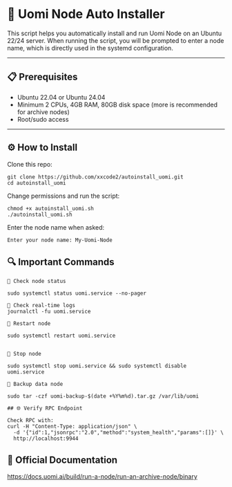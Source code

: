 # 🚀 Uomi Node Auto Installer

This script helps you automatically install and run Uomi Node on an Ubuntu 22/24 server.
When running the script, you will be prompted to enter a node name, which is directly used in the systemd configuration.

---

## 📋 Prerequisites

- Ubuntu 22.04 or Ubuntu 24.04
- Minimum 2 CPUs, 4GB RAM, 80GB disk space (more is recommended for archive nodes)
- Root/sudo access

---

## ⚙️ How to Install

Clone this repo:
```
git clone https://github.com/xxcode2/autoinstall_uomi.git
cd autoinstall_uomi
```
Change permissions and run the script:
```
chmod +x autoinstall_uomi.sh
./autoinstall_uomi.sh
```

Enter the node name when asked:
```
Enter your node name: My-Uomi-Node
```
## 🔍 Important Commands
```
🔹 Check node status

sudo systemctl status uomi.service --no-pager

🔹 Check real-time logs
journalctl -fu uomi.service

🔹 Restart node

sudo systemctl restart uomi.service


🔹 Stop node

sudo systemctl stop uomi.service && sudo systemctl disable uomi.service

🔹 Backup data node

sudo tar -czf uomi-backup-$(date +%Y%m%d).tar.gz /var/lib/uomi

## 🌐 Verify RPC Endpoint

Check RPC with:
curl -H "Content-Type: application/json" \
  -d '{"id":1,"jsonrpc":"2.0","method":"system_health","params":[]}' \
  http://localhost:9944
```
## 📖 Official Documentation
https://docs.uomi.ai/build/run-a-node/run-an-archive-node/binary
